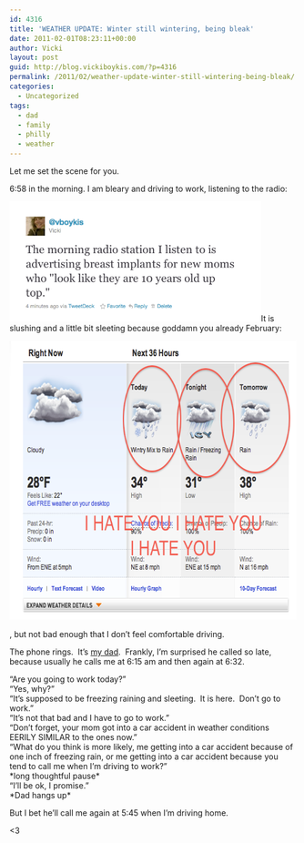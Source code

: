 ```yaml
---
id: 4316
title: 'WEATHER UPDATE: Winter still wintering, being bleak'
date: 2011-02-01T08:23:11+00:00
author: Vicki
layout: post
guid: http://blog.vickiboykis.com/?p=4316
permalink: /2011/02/weather-update-winter-still-wintering-being-bleak/
categories:
  - Uncategorized
tags:
  - dad
  - family
  - philly
  - weather
---
```

Let me set the scene for you.

6:58 in the morning. I am bleary and driving to work, listening to the radio:

<p style="text-align: left;">
  <a href="https://raw.githubusercontent.com/veekaybee/wlb/gh-pages/assets/images/2011/02/Screen-shot-2011-02-01-at-8.15.03-AM.png"><img class="aligncenter size-full wp-image-4315" title="Screen shot 2011-02-01 at 8.15.03 AM" src="https://raw.githubusercontent.com/veekaybee/wlb/gh-pages/assets/images/2011/02/Screen-shot-2011-02-01-at-8.15.03-AM.png" alt="" width="442" height="211" /></a>It is slushing and a little bit sleeting because goddamn you already February:
</p>

<p style="text-align: left;">
  <a href="https://raw.githubusercontent.com/veekaybee/wlb/gh-pages/assets/images/2011/02/Screen-shot-2011-02-01-at-8.16.09-AM.png"><img class="aligncenter size-full wp-image-4317" title="Screen shot 2011-02-01 at 8.16.09 AM" src="https://raw.githubusercontent.com/veekaybee/wlb/gh-pages/assets/images/2011/02/Screen-shot-2011-02-01-at-8.16.09-AM.png" alt="" width="664" height="490" /></a>
</p>

<p style="text-align: left;">
  <p style="text-align: left;">
    , but not bad enough that I don&#8217;t feel comfortable driving.
  </p>
  
  <p style="text-align: left;">
    The phone rings.  It&#8217;s <a href="http://blog.vickiboykis.com/2009/06/21/happy-fathers-day/">my dad</a>.  Frankly, I&#8217;m surprised he called so late, because usually he calls me at 6:15 am and then again at 6:32.
  </p>
  
  <p style="text-align: left;">
    &#8220;Are you going to work today?&#8221;<br /> &#8220;Yes, why?&#8221;<br /> &#8220;It&#8217;s supposed to be freezing raining and sleeting.  It is here.  Don&#8217;t go to work.&#8221;<br /> &#8220;It&#8217;s not that bad and I have to go to work.&#8221;<br /> &#8220;Don&#8217;t forget, your mom got into a car accident in weather conditions EERILY SIMILAR to the ones now.&#8221;<br /> &#8220;What do you think is more likely, me getting into a car accident because of one inch of freezing rain, or me getting into a car accident because you tend to call me when I&#8217;m driving to work?&#8221;<br /> *long thoughtful pause*<br /> &#8220;I&#8217;ll be ok, I promise.&#8221;<br /> *Dad hangs up*
  </p>
  
  <p style="text-align: left;">
    But I bet he&#8217;ll call me again at 5:45 when I&#8217;m driving home.
  </p>
  
  <p style="text-align: left;">
    <3
  </p>